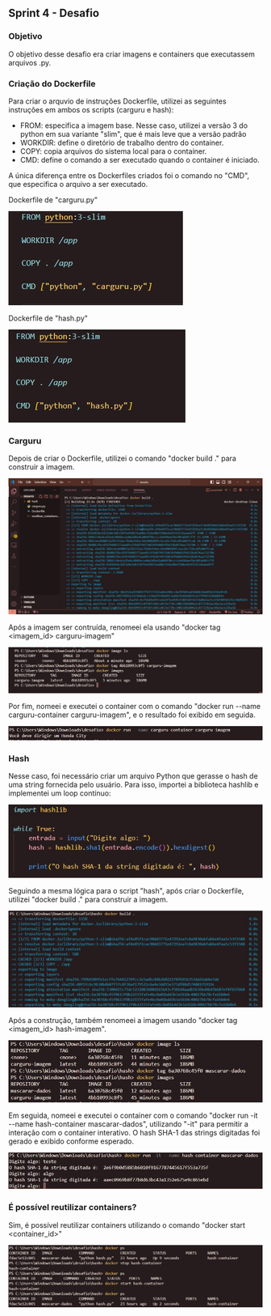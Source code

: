 ##   Sprint 4 - Desafio 

### Objetivo
O objetivo desse desafio era criar imagens e containers que executassem arquivos .py.


### Criação do Dockerfile
Para criar o arquvio de instruções Dockerfile, utilizei as seguintes instruções em ambos os scripts (carguru e hash):

* FROM: especifica a imagem base. Nesse caso, utilizei a versão 3 do python em sua variante "slim", que é mais leve que a versão padrão
* WORKDIR: define o diretório de trabalho dentro do container.
* COPY: copia arquivos do sistema local para o container.
* CMD: define o comando a ser executado quando o container é iniciado.

A única diferença entre os Dockerfiles criados foi o comando no "CMD", que especifica o arquivo a ser executado.

<p>Dockerfile de "carguru.py"</p>

![Alt text](../evidencias/dockerfile_carguru.jpg)

<p>Dockerfile de "hash.py"</p>

![Alt text](../evidencias/dockerfile_hash.jpg)


### Carguru
<p>Depois de criar o Dockerfile, utilizei o comando "docker build ." para construir a imagem.</p>

![Alt text](../evidencias/criando_imagem_carguru.jpg)

<p>Após a imagem ser contruída, renomeei ela usando "docker tag &lt;imagem_id&gt; carguru-imagem" </p>

![Alt text](../evidencias/nomeando_imagem_carguru.jpg)

<p>Por fim, nomeei e executei o container com o comando "docker run --name carguru-container carguru-imagem", e o resultado foi exibido em seguida.</p>

![Alt text](../evidencias/rodando_container_carguru.jpg)


### Hash
<p>Nesse caso, foi necessário criar um arquivo Python que gerasse o hash de uma string fornecida pelo usuário. Para isso, importei a biblioteca hashlib e implementei um loop contínuo:</p>

![Alt text](../evidencias/python_hash.jpg)

<p>Seguindo a mesma lógica para o script "hash", após criar o Dockerfile, utilizei "docker build ." para construir a imagem.</p>

![Alt text](../evidencias/criando_imagem_hash.jpg)

<p>Após a construção, também renomeei a imagem usando "docker tag &lt;imagem_id&gt; hash-imagem".</p>

![Alt text](../evidencias/nomeando_imagem_hash.jpg)


<p>Em seguida, nomeei e executei o container com o comando "docker run -it --name hash-container mascarar-dados", utilizando "-it" para permitir a interação com o container interativo. O hash SHA-1 das strings digitadas foi gerado e exibido conforme esperado.</p>

![Alt text](../evidencias/rodando_container_hash.jpg)


### É possível reutilizar containers?
Sim, é possível reutilizar containers utilizando o comando "docker start <container_id>"

![Alt text](../evidencias/reutilizando_container_hash.jpg)




